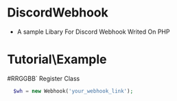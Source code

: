 # DiscordWebhook
- A sample Libary For Discord Webhook Writed On PHP
# Tutorial\Example
 #RRGGBB` Register Class
```php
  $wh = new Webhook('your_webhook_link');
```

